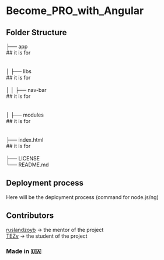 # Become_PRO_with_Angular

## Folder Structure
├── app <br>                 ## it is for<br><br>  
│ ├── libs <br>              ## it is for<br><br> 
│ │   ├── nav-bar <br>       ## it is for<br><br>  
│ ├── modules <br>           ## it is for<br><br>  
├── index.html <br>          ## it is for<br><br> 
├── LICENSE <br> 
└── README.md <br> 

## Deployment process
Here will be the deployment process (command for node.js/ng)

## Contributors
<a href="https://github.com/ruslandzoyb">ruslandzoyb</a> -> the mentor of the project <br>
<a href="https://github.com/TEZv">TEZv</a> -> the student of the project <br>

### Made in 🇺🇦